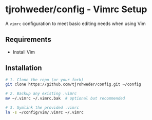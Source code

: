 # tjrohweder/config - Vimrc Setup

A `vimrc` configuration to meet basic editing needs when using Vim

## Requirements

- Install Vim

## Installation

```bash
# 1. Clone the repo (or your fork)
git clone https://github.com/tjrohweder/config.git ~/config

# 2. Backup any existing .vimrc
mv ~/.vimrc ~/.vimrc.bak  # optional but recommended

# 3. Symlink the provided .vimrc
ln -s ~/config/vim/.vimrc ~/.vimrc
```
